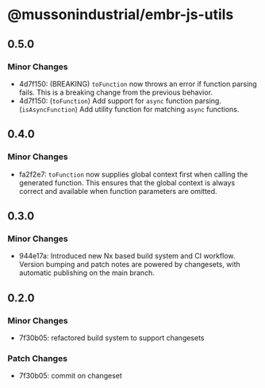 # @mussonindustrial/embr-js-utils

## 0.5.0

### Minor Changes

- 4d7f150: (BREAKING) `toFunction` now throws an error if function parsing fails. This is a breaking change from the previous behavior.
- 4d7f150: (`toFunction`) Add support for `async` function parsing.
  (`isAsyncFunction`) Add utility function for matching `async` functions.

## 0.4.0

### Minor Changes

- fa2f2e7: `toFunction` now supplies global context first when calling the generated function. This ensures that the global context is always correct and available when function parameters are omitted.

## 0.3.0

### Minor Changes

- 944e17a: Introduced new Nx based build system and CI workflow. Version bumping and patch notes are powered by changesets, with automatic publishing on the main branch.

## 0.2.0

### Minor Changes

- 7f30b05: refactored build system to support changesets

### Patch Changes

- 7f30b05: commit on changeset

